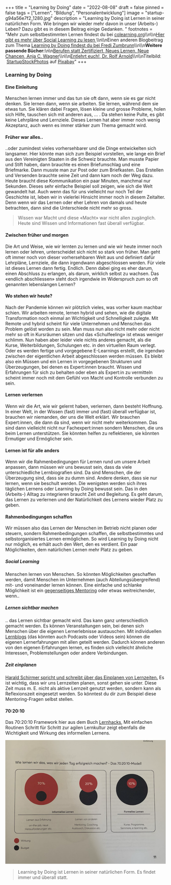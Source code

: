 +++
title = "Learning by Doing"
date = "2022-08-08"
draft = false
pinned = false
tags = ["Lernen", "Bildung", "Personalentwicklung"]
image = "startup-g94a56e7f2_1280.jpg"
description = "Learning by Doing ist Lernen in seiner natürlichen Form. Wie bringen wir wieder mehr davon in unser (Arbeits-) Leben? Dazu gibt es in diesem Beitrag einige Gedanken. "
footnotes = "Mehr zum selbstbestimmten Lernen findest du bei [colearning.org](https://www.colearning.org>)\\\n\\\n[Hier gibt es mehr über Social Learning zu lesen ](https://www.linkedin.com/pulse/wissen-teilen-ist-macht-mit-social-learning-die-zukunft-dunkel/?trackingId=kvgwofmq8TXxlmJdFocQtg%3D%3D)\\\n\\\nEinen anderen Blogbeitrag zum Thema [Learning by Doing findest du bei Fredi Zumbrunn](https://www.fredizumbrunn.ch/learnings-by-doing/)\\\n\\\n**Weitere passende Bücher:**\n\n[Berufen statt Zertifiziert, Neues Lernen, Neue Chancen, Anja C. Wagner](https://www.exlibris.ch/de/buecher-buch/deutschsprachige-buecher/anja-c-wagner/berufen-statt-zertifiziert/id/9783035518689/)\\\n\\\n[Entlehrt euch!, Dr. Rolf Arnold](https://www.exlibris.ch/de/buecher-buch/deutschsprachige-buecher/rolf-arnold/entlehrt-euch/id/9783035504590/)\\\n\\\nTitelbild:  [StartupStockPhotos](https://pixabay.com/de/users/startupstockphotos-690514/?utm_source=link-attribution&utm_medium=referral&utm_campaign=image&utm_content=593341) auf [Pixabay](https://pixabay.com/de//?utm_source=link-attribution&utm_medium=referral&utm_campaign=image&utm_content=593341)"
+++
### Learning by Doing

#### Eine Einleitung

Menschen lernen immer und das tun sie oft dann, wenn sie es gar nicht denken. Sie lernen dann, wenn sie arbeiten. Sie lernen, während dem sie etwas tun. Sie klären dabei Fragen, lösen kleine und grosse Probleme, holen sich Hilfe, tauschen sich mit anderen aus, ... . Da stehen keine Pulte, es gibt keine Lehrpläne und Lernziele. Dieses Lernen hat aber immer noch wenig Akzeptanz, auch wenn es immer stärker zum Thema gemacht wird. 

#### Früher war alles..

..oder zumindest vieles vorhersehbarer und die Dinge entwickelten sich langsamer. Hier könnte man sich zum Beispiel vorstellen, wie lange ein Brief aus den Vereinigten Staaten in die Schweiz brauchte. Man musste Papier und Stift haben, dann brauchte es einen Briefumschlag und eine Briefmarke. Dann musste man zur Post oder zum Briefkasten. Das Erstellen und Versenden brauchte seine Zeit und dann kam noch der Weg dazu. Heute braucht diese Kommunikation ein paar Minuten, manchmal nur Sekunden. Dieses sehr einfache Beispiel soll zeigen, wie sich die Welt gewandelt hat. Auch wenn das für uns vielleicht nur noch Teil der Geschichte ist, leben wir in vielerlei Hinsicht immer noch in diesem Zeitalter. Denn wenn wir das Lernen oder eher Lehren von damals und heute betrachten, dann sind die Unterschiede nicht mehr so gross. 

> Wissen war Macht und diese «Macht» war nicht allen zugänglich. Heute sind Wissen und Informationen fast überall verfügbar. 

#### Zwischen früher und morgen

Die Art und Weise, wie wir lernten zu lernen und wie wir heute immer noch lernen oder lehren, unterscheidet sich nicht so stark von früher. Man geht oft immer noch von dieser vorhersehbaren Welt aus und definiert dafür Lehrpläne, Lernziele, die dann irgendwann abgeschlossen werden. Für viele ist dieses Lernen dann fertig. Endlich. Denn dabei ging es eher darum, einen Abschluss zu erlangen, als darum, wirklich selbst zu wachsen. Das «endlich abschliessen» steht doch irgendwie im Widerspruch zum so oft genannten lebenslangen Lernen?

#### Wo stehen wir heute?

Nach der Pandemie können wir plötzlich vieles, was vorher kaum machbar schien. Wir arbeiten remote, lernen hybrid und sehen, wie die digitale Transformation noch einmal an Wichtigkeit und Schnelligkeit zulegte. Mit Remote und hybrid scheint für viele Unternehmen und Menschen das Problem gelöst worden zu sein. Man muss nun also nicht mehr oder nicht mehr so oft in Kursräumen sitzen und das «Schulfeeling» ist etwas weniger schlimm. Nun haben aber leider viele nichts anderes gemacht, als die Kurse, Weiterbildungen, Schulungen etc. in den virtuellen Raum verlegt. Oder es werden fertige und vorgegebene E-Learnings erstellt, die irgendwo zwischen der eigentlichen Arbeit abgeschlossen werden müssen. Es bleibt also ein Müssen und ein Lernen in vorgegebenen Strukturen und Überzeugungen, bei denen es Expert:innen braucht. Wissen und Erfahrungen für sich zu behalten oder eben als Expert:in zu vermitteln scheint immer noch mit dem Gefühl von Macht und Kontrolle verbunden zu sein. 

#### Lernen verlernen

Wenn wir die Art, wie wir gelernt haben, verlernen, dann besteht Hoffnung. In einer Welt, in der Wissen (fast) immer und (fast) überall verfügbar ist, brauchen wir niemanden, der uns die Welt erklärt. Wir brauchen Expert:innen, die dann da sind, wenn wir nicht mehr weiterkommen. Das sind dann vielleicht nicht nur Fachexpert:innen sondern Menschen, die uns beim Lernen unterstützen. Sie könnten helfen zu reflektieren, sie könnten Ermutiger und Ermöglicher sein.

#### Lernen ist für alle anders

Wenn wir die Rahmenbedingungen für Lernen rund um unsere Arbeit anpassen, dann müssen wir uns bewusst sein, dass da viele unterschiedliche Lernbiografien sind. Da sind Menschen, die der Überzeugung sind, dass sie zu dumm sind. Andere denken, dass sie nur lernen, wenn sie beschult werden. Die wenigsten werden sich ihres täglichen Lernens oder Learning by Doing bewusst sein. Das in den (Arbeits-) Alltag zu integrieren braucht Zeit und Begleitung. Es geht darum, das Lernen zu verlernen und der Natürlichkeit des Lernens wieder Platz zu geben. 

#### Rahmenbedingungen schaffen

Wir müssen also das Lernen der Menschen im Betrieb nicht planen oder steuern, sondern Rahmenbedingungen schaffen, die selbstbestimmtes und selbstorganisiertes Lernen ermöglichen. So wird Learning by Doing nicht nur möglich, es erhält auch den Wert, den es verdient. Ein paar Möglichkeiten, dem natürlichen Lernen mehr Platz zu geben.

##### Social Learning

Menschen lernen von Menschen. So könnten Möglichkeiten geschaffen werden, damit Menschen im Unternehmen (auch Abteilungsübergreifend) mit- und voneinander lernen können. Eine einfache und schlanke Möglichkeit ist ein [gegenseitiges Mentoring](https://www.colearning.org/#mentoring) oder etwas weitreichender, wenn..

##### Lernen sichtbar machen

.. das Lernen sichtbar gemacht wird. Das kann ganz unterschiedlich gemacht werden. Es können Veranstaltungen sein, bei denen sich Menschen über die eigenen Lernerlebnisse austauschen. Mit individuellen [Lernblogs](https://www.colearning.org/#lernblog) (das könnten auch Podcasts oder Videos sein) können die eigenen Lernerfahrungen mit allen geteilt werden. Dadurch können anderen von den eigenen Erfahrungen lernen, es finden sich vielleicht ähnliche Interessen, Problemstellungen oder andere Verbindungen.

##### Zeit einplanen

[Harald Schirmer spricht und schreibt über das Einplanen von Lernzeiten.](https://harald-schirmer.de/2021/03/21/meine-keynote-zum-thema-lernen/) Es ist wichtig, dass wir uns Lernzeiten planen, sonst gehen sie unter. Diese Zeit muss m. E. nicht als aktive Lernzeit genutzt werden, sondern kann als Reflexionszeit eingesetzt werden. So könntest du dir zum Beispiel diese Mentoring-Fragen selbst stellen.

#### 70:20:10

Das 70:20:10 Framework hier aus dem Buch [Lernhacks](https://www.exlibris.ch/de/buecher-buch/deutschsprachige-buecher/thomas-tillmann/lernhacks/id/9783800664986/), Mit einfachen Routinen Schritt für Schritt zur agilen Lernkultur zeigt ebenfalls die Wichtigkeit und Wirkung des informellen Lernens. 

![](bildschirmfoto-2022-08-08-um-12.21.24.png)

> Learning by Doing ist Lernen in seiner natürlichen Form. Es findet immer und überall statt.